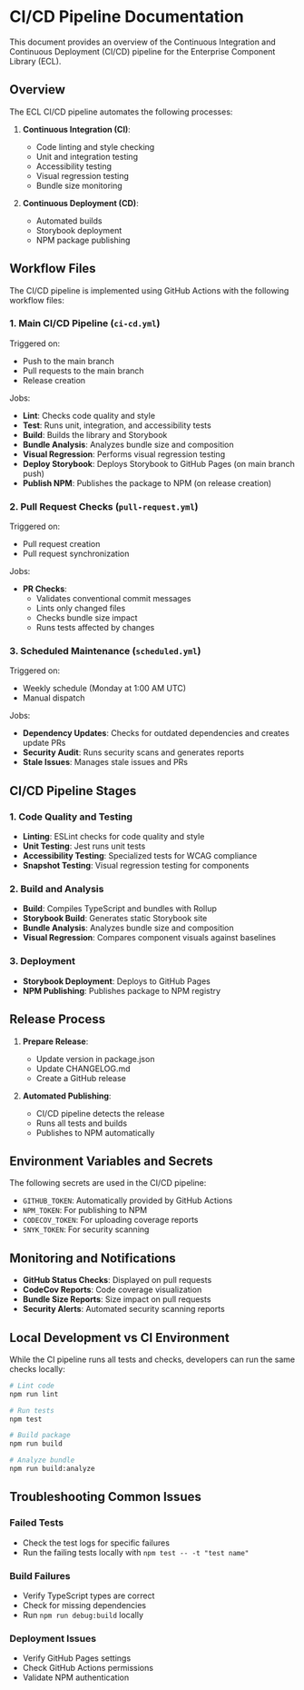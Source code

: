 # CI/CD Pipeline Documentation

This document provides an overview of the Continuous Integration and Continuous Deployment (CI/CD) pipeline for the Enterprise Component Library (ECL).

## Overview

The ECL CI/CD pipeline automates the following processes:

1. **Continuous Integration (CI)**:
   - Code linting and style checking
   - Unit and integration testing
   - Accessibility testing
   - Visual regression testing
   - Bundle size monitoring

2. **Continuous Deployment (CD)**:
   - Automated builds
   - Storybook deployment
   - NPM package publishing

## Workflow Files

The CI/CD pipeline is implemented using GitHub Actions with the following workflow files:

### 1. Main CI/CD Pipeline (`ci-cd.yml`)

Triggered on:
- Push to the main branch
- Pull requests to the main branch
- Release creation

Jobs:
- **Lint**: Checks code quality and style
- **Test**: Runs unit, integration, and accessibility tests
- **Build**: Builds the library and Storybook
- **Bundle Analysis**: Analyzes bundle size and composition
- **Visual Regression**: Performs visual regression testing
- **Deploy Storybook**: Deploys Storybook to GitHub Pages (on main branch push)
- **Publish NPM**: Publishes the package to NPM (on release creation)

### 2. Pull Request Checks (`pull-request.yml`)

Triggered on:
- Pull request creation
- Pull request synchronization

Jobs:
- **PR Checks**: 
  - Validates conventional commit messages
  - Lints only changed files
  - Checks bundle size impact
  - Runs tests affected by changes

### 3. Scheduled Maintenance (`scheduled.yml`)

Triggered on:
- Weekly schedule (Monday at 1:00 AM UTC)
- Manual dispatch

Jobs:
- **Dependency Updates**: Checks for outdated dependencies and creates update PRs
- **Security Audit**: Runs security scans and generates reports
- **Stale Issues**: Manages stale issues and PRs

## CI/CD Pipeline Stages

### 1. Code Quality and Testing

- **Linting**: ESLint checks for code quality and style
- **Unit Testing**: Jest runs unit tests
- **Accessibility Testing**: Specialized tests for WCAG compliance
- **Snapshot Testing**: Visual regression testing for components

### 2. Build and Analysis

- **Build**: Compiles TypeScript and bundles with Rollup
- **Storybook Build**: Generates static Storybook site
- **Bundle Analysis**: Analyzes bundle size and composition
- **Visual Regression**: Compares component visuals against baselines

### 3. Deployment

- **Storybook Deployment**: Deploys to GitHub Pages
- **NPM Publishing**: Publishes package to NPM registry

## Release Process

1. **Prepare Release**:
   - Update version in package.json
   - Update CHANGELOG.md
   - Create a GitHub release

2. **Automated Publishing**:
   - CI/CD pipeline detects the release
   - Runs all tests and builds
   - Publishes to NPM automatically

## Environment Variables and Secrets

The following secrets are used in the CI/CD pipeline:

- `GITHUB_TOKEN`: Automatically provided by GitHub Actions
- `NPM_TOKEN`: For publishing to NPM
- `CODECOV_TOKEN`: For uploading coverage reports
- `SNYK_TOKEN`: For security scanning

## Monitoring and Notifications

- **GitHub Status Checks**: Displayed on pull requests
- **CodeCov Reports**: Code coverage visualization
- **Bundle Size Reports**: Size impact on pull requests
- **Security Alerts**: Automated security scanning reports

## Local Development vs CI Environment

While the CI pipeline runs all tests and checks, developers can run the same checks locally:

```bash
# Lint code
npm run lint

# Run tests
npm test

# Build package
npm run build

# Analyze bundle
npm run build:analyze
```

## Troubleshooting Common Issues

### Failed Tests
- Check the test logs for specific failures
- Run the failing tests locally with `npm test -- -t "test name"`

### Build Failures
- Verify TypeScript types are correct
- Check for missing dependencies
- Run `npm run debug:build` locally

### Deployment Issues
- Verify GitHub Pages settings
- Check GitHub Actions permissions
- Validate NPM authentication
